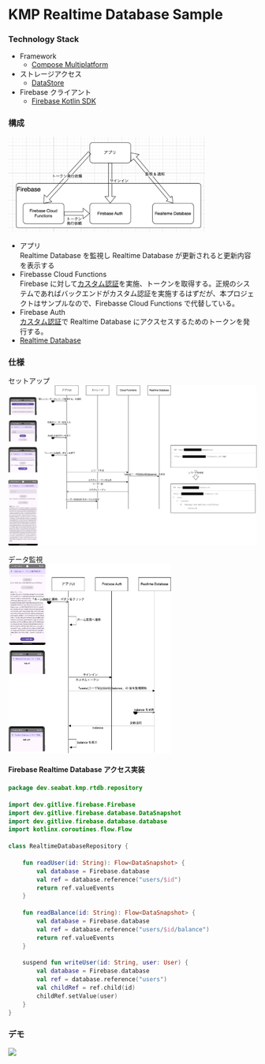 # KMP Realtime Database Sample

### Technology Stack

* Framework
    * [Compose Multiplatform](https://www.jetbrains.com/ja-jp/compose-multiplatform/)
* ストレージアクセス
    * [DataStore](https://developer.android.com/kotlin/multiplatform/datastore?hl=ja)
* Firebase クライアント
    * [Firebase Kotlin SDK](https://github.com/GitLiveApp/firebase-kotlin-sdk) 

### 構成

<img src="docs/system_architecture.png" width = "400px">  
  
* アプリ  
    Realtime Database を監視し Realtime Database が更新されると更新内容を表示する
* Firebasse Cloud Functions  
    Firebase に対して[カスタム認証](https://firebase.google.com/docs/auth/flutter/custom-auth?hl=ja)を実施、トークンを取得する。正規のシステムであればバックエンドがカスタム認証を実施するはずだが、本プロジェクトはサンプルなので、Firebasse Cloud Functions で代替している。
* Firebase Auth  
    [カスタム認証](https://firebase.google.com/docs/auth/flutter/custom-auth?hl=ja)で Realtime Database にアクスセスするためのトークンを発行する。
* [Realtime Database](https://firebase.google.com/docs/database?hl=ja)
       

### 仕様

セットアップ  
<img src="docs/setup_sequence_1.png" width = "700px">  

データ監視  
<img src="docs/home_sequence_1.png" width = "330px">  


#### Firebase Realtime Database アクセス実装 

``` kotlin
package dev.seabat.kmp.rtdb.repository

import dev.gitlive.firebase.Firebase
import dev.gitlive.firebase.database.DataSnapshot
import dev.gitlive.firebase.database.database
import kotlinx.coroutines.flow.Flow

class RealtimeDatabaseRepository {

    fun readUser(id: String): Flow<DataSnapshot> {
        val database = Firebase.database
        val ref = database.reference("users/$id")
        return ref.valueEvents
    }

    fun readBalance(id: String): Flow<DataSnapshot> {
        val database = Firebase.database
        val ref = database.reference("users/$id/balance")
        return ref.valueEvents
    }

    suspend fun writeUser(id: String, user: User) {
        val database = Firebase.database
        val ref = database.reference("users")
        val childRef = ref.child(id)
        childRef.setValue(user)
    }
}
```

### デモ

<img src="docs/demo_rtdb.gif" width = "700px">